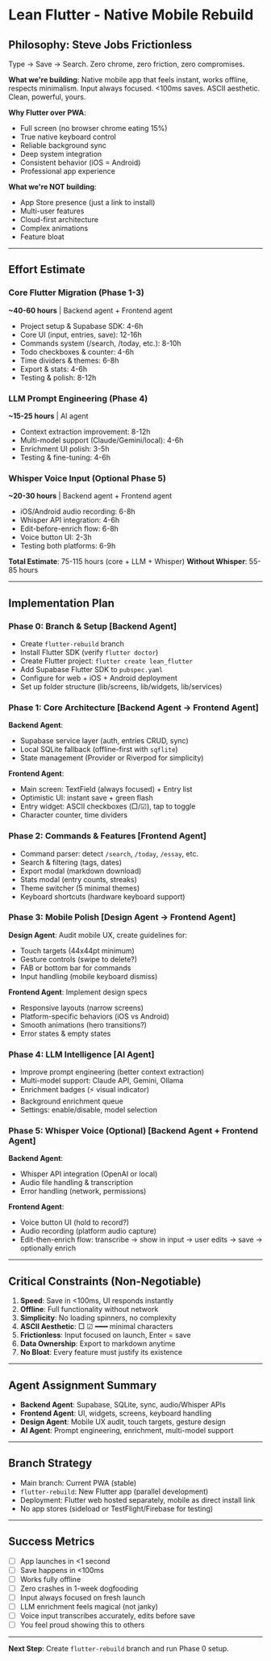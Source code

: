 # Lean Flutter - Native Mobile Rebuild

## Philosophy: Steve Jobs Frictionless
Type → Save → Search. Zero chrome, zero friction, zero compromises.

**What we're building**: Native mobile app that feels instant, works offline, respects minimalism. Input always focused. <100ms saves. ASCII aesthetic. Clean, powerful, yours.

**Why Flutter over PWA**:
- Full screen (no browser chrome eating 15%)
- True native keyboard control
- Reliable background sync
- Deep system integration
- Consistent behavior (iOS = Android)
- Professional app experience

**What we're NOT building**:
- App Store presence (just a link to install)
- Multi-user features
- Cloud-first architecture
- Complex animations
- Feature bloat

---

## Effort Estimate

### Core Flutter Migration (Phase 1-3)
**~40-60 hours** | Backend agent + Frontend agent
- Project setup & Supabase SDK: 4-6h
- Core UI (input, entries, save): 12-16h
- Commands system (/search, /today, etc.): 8-10h
- Todo checkboxes & counter: 4-6h
- Time dividers & themes: 6-8h
- Export & stats: 4-6h
- Testing & polish: 8-12h

### LLM Prompt Engineering (Phase 4)
**~15-25 hours** | AI agent
- Context extraction improvement: 8-12h
- Multi-model support (Claude/Gemini/local): 4-6h
- Enrichment UI polish: 3-5h
- Testing & fine-tuning: 4-6h

### Whisper Voice Input (Optional Phase 5)
**~20-30 hours** | Backend agent + Frontend agent
- iOS/Android audio recording: 6-8h
- Whisper API integration: 4-6h
- Edit-before-enrich flow: 6-8h
- Voice button UI: 2-3h
- Testing both platforms: 6-9h

**Total Estimate**: 75-115 hours (core + LLM + Whisper)
**Without Whisper**: 55-85 hours

---

## Implementation Plan

### Phase 0: Branch & Setup [Backend Agent]
- Create `flutter-rebuild` branch
- Install Flutter SDK (verify `flutter doctor`)
- Create Flutter project: `flutter create lean_flutter`
- Add Supabase Flutter SDK to `pubspec.yaml`
- Configure for web + iOS + Android deployment
- Set up folder structure (lib/screens, lib/widgets, lib/services)

### Phase 1: Core Architecture [Backend Agent → Frontend Agent]
**Backend Agent**:
- Supabase service layer (auth, entries CRUD, sync)
- Local SQLite fallback (offline-first with `sqflite`)
- State management (Provider or Riverpod for simplicity)

**Frontend Agent**:
- Main screen: TextField (always focused) + Entry list
- Optimistic UI: instant save + green flash
- Entry widget: ASCII checkboxes (□/☑), tap to toggle
- Character counter, time dividers

### Phase 2: Commands & Features [Frontend Agent]
- Command parser: detect `/search`, `/today`, `/essay`, etc.
- Search & filtering (tags, dates)
- Export modal (markdown download)
- Stats modal (entry counts, streaks)
- Theme switcher (5 minimal themes)
- Keyboard shortcuts (hardware keyboard support)

### Phase 3: Mobile Polish [Design Agent → Frontend Agent]
**Design Agent**: Audit mobile UX, create guidelines for:
- Touch targets (44x44pt minimum)
- Gesture controls (swipe to delete?)
- FAB or bottom bar for commands
- Input handling (mobile keyboard dismiss)

**Frontend Agent**: Implement design specs
- Responsive layouts (narrow screens)
- Platform-specific behaviors (iOS vs Android)
- Smooth animations (hero transitions?)
- Error states & empty states

### Phase 4: LLM Intelligence [AI Agent]
- Improve prompt engineering (better context extraction)
- Multi-model support: Claude API, Gemini, Ollama
- Enrichment badges (⚡ visual indicator)
- Background enrichment queue
- Settings: enable/disable, model selection

### Phase 5: Whisper Voice (Optional) [Backend Agent + Frontend Agent]
**Backend Agent**:
- Whisper API integration (OpenAI or local)
- Audio file handling & transcription
- Error handling (network, permissions)

**Frontend Agent**:
- Voice button UI (hold to record?)
- Audio recording (platform audio capture)
- Edit-then-enrich flow: transcribe → show in input → user edits → save → optionally enrich

---

## Critical Constraints (Non-Negotiable)

1. **Speed**: Save in <100ms, UI responds instantly
2. **Offline**: Full functionality without network
3. **Simplicity**: No loading spinners, no complexity
4. **ASCII Aesthetic**: □ ☑ ━━━ minimal characters
5. **Frictionless**: Input focused on launch, Enter = save
6. **Data Ownership**: Export to markdown anytime
7. **No Bloat**: Every feature must justify its existence

---

## Agent Assignment Summary

- **Backend Agent**: Supabase, SQLite, sync, audio/Whisper APIs
- **Frontend Agent**: UI, widgets, screens, keyboard handling
- **Design Agent**: Mobile UX audit, touch targets, gesture design
- **AI Agent**: Prompt engineering, enrichment, multi-model support

---

## Branch Strategy
- Main branch: Current PWA (stable)
- `flutter-rebuild`: New Flutter app (parallel development)
- Deployment: Flutter web hosted separately, mobile as direct install link
- No app stores (sideload or TestFlight/Firebase for testing)

---

## Success Metrics
- [ ] App launches in <1 second
- [ ] Save happens in <100ms
- [ ] Works fully offline
- [ ] Zero crashes in 1-week dogfooding
- [ ] Input always focused on fresh launch
- [ ] LLM enrichment feels magical (not janky)
- [ ] Voice input transcribes accurately, edits before save
- [ ] You feel proud showing this to others

---

**Next Step**: Create `flutter-rebuild` branch and run Phase 0 setup.

